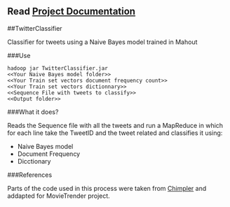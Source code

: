 ## Read [Project Documentation](https://github.com/MovieTrender/Documentation "Project Documentation")

##TwitterClassifier

Classifier for tweets using a Naive Bayes model trained in Mahout

###Use

	hadoop jar TwitterClassifier.jar 
    <<Your Naive Bayes model folder>>
    <<Your Train set vectors document frequency count>> 
    <<Your Train set vectors dictionnary>>
    <<Sequence File with tweets to classify>>
    <<Output folder>>
    

###What it does?

Reads the Sequence file with all the tweets and run a MapReduce in which for each line take the TweetID and the tweet related and classifies it using:

- Naive Bayes model
- Document Frequency
- Dicctionary

###References

Parts of the code used in this process were taken from [Chimpler](https://github.com/fredang/mahout-naive-bayes-example2 "Chimpler") and addapted for MovieTrender project.




	



